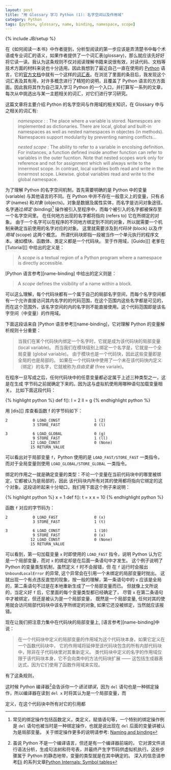 ```yaml
---
layout: post
title: "用 Glossary 学习 Python (1): 名字空间以及作用域"
category: Python
tags: [python, glossary, name, binding, namespace, scope]
---
```

{% include JB/setup %}

在《如何阅读一本书》中作者提到，分析型阅读的第一步应该是弄清楚书中每个术语或专业词汇的语义，如果作者提供了一个词汇表(glossary)，那么就应该先好好将它读一读。我认为这条规则不仅对阅读理解书籍来说很有效，对读代码、文档等技术方面的材料来说也十分适用。因此我想到了最近自己一直在使用的 [Python][] 语言，它的[官方文档][pydoc]中就有一个这样的[词汇表][pyglossary]。在浏览了里面的条目后，我发现这个词汇表及其有用，对许多概念进行了精短的说明，且覆盖了 Python 语言的方方面面。因此我将其作为自己深入学习 Python 的一个入口，并打算写一系列的文章，每次从中挑选出与某一主题相关的词汇，对它们进行学习研究。

   [Python]: http://www.python.org
   [pydoc]: http://docs.python.org
   [pyglossary]: http://docs.python.org/glossary.html

这篇文章将主要介绍 Python 的名字空间与作用域的相关知识，在 Glossary
中与之相关的词汇有:

> *namespace* : 
> : The place where a variable is stored. Namespces are implemented
> as dictionaries. There are local, global and built-in namespaces as well as
> nested namespaces in objectes (in methods). Namespaces support modularity by
> preventing naming conflicts...
>
> *nested scope* : The ability to refer to a variable in encolsing definition. For
> instances, a function defined inside another function can refer to variables
> in the outer fucntion. Note that nested scopes work only for reference and
> not for assignment which will always write to the innermost scope.
> In contrast, local varibles both read and write in the innermost scope.
> Likewise. global variables read and write to the global namespace.

为了理解 Python 的名字空间机制，首先需要明确的是 Python 中的变量 (variable)
与其他语言的不同。在 Python 中并不存在一般意义上的变量，只有*名字*
(names) 和*对象* (objects)。对象是数据及属性实体，而名字是访问对象途径。
名字通过*绑定* (binding)[^1]
操作被引入至程序中，而每个被引入的名字都被保存至一个名字空间里。
在任何地方出现的名字都将指向 (refers to) 它在所绑定的对象。
由于一个名字可以在程序的不同地方绑定到不同的对象，所以就需要一个机制来确定当前使用的名字对应的对象。
这里就需要涉及到*代码块* (block) 以及*作用域* (scope) 这两个概念。
所谓代码块即指一段被当作一个单元执行的程序文本。诸如模块、函数体、类定义都是一个代码块。
至于作用域，[Guido][] 老爹在 [Tutorial][] 中给出的定义是：

> A *scope* is a textual region of a Python program where a namespace is
> directly accessible.

[Python 语言参考][name-binding] 中给出的定义则是：

> A *scope* defines the visibility of a name within a block.

可以这么理解，每个代码块都有一个属于自己的局部名字空间，而每个名字空间都有一个允许直接访问其内名字的的代码范围，在这个范围内这些名字都是可见的，
而在这个范围外，该名字空间的内的名字则不能直接使用。这个代码范围即是该名字空间（中变量）的作用域。

下面这段话来自 [Python 语言参考][name-binding]，它对理解 Python 的变量解析规则十分重要：

> 当我们在某个代码快内绑定一个名字时，它就是成为该代码块的局部变量 (local
> variable)。
> 而当我们在模块级别上绑定一个名字是，它就是一个全局变量 (global variable)。
> 由于模块也是一个代码快，因此这些变量即是全局的也是局部的。
> 如果在一个代码块中使用了一个未在该代码快内定义（绑定）的名字，它就被称为*自由变量*
> (free variale)。

在程序一旦写成之后，任何代码块中的任意变量都必定属于上述三种类型之一，这是在生成
字节码之前就确定下来的。因为这与虚拟机使用用哪种语句加载变量相关。
比如下面这段代码：

{% highlight python %}
def f():
    l = 2
    ll = g
{% endhighlight python %}
 
用 [dis][] 库查看函数 f 的字节码如下：

    2           0 LOAD_CONST               1 (2)
                3 STORE_FAST               0 (l)

    3           6 LOAD_GLOBAL              0 (g)
                9 STORE_FAST               1 (ll)
               12 LOAD_CONST               0 (None)
               15 RETURN_VALUE        

可以看出对于局部变量 `f`，Python 使用的是 `LOAD_FAST/STORE_FAST`
一类指令，而对于全局变量则使用 `LOAD_GLOBAL/STORE_GLOBAL` 一类指令。

绑定的作用之一就是确定变量的类型：不论一个变量在当前代码块中的哪里被绑定，它都被认为是局部的，因此
该代码块内所有对其的使用都将指向它绑定的这个对象。这段话听起来十分坳口，我们用下面这个例子来说明：

{% highlight python %}
x = 1
def f():
    t = x
    x = 10
{% endhighlight python %}

函数 `f` 对应的字节码为：

    2           0 LOAD_FAST                0 (x)
                3 STORE_FAST               1 (t)

    3           6 LOAD_CONST               1 (10)
                9 STORE_FAST               0 (x)
               12 LOAD_CONST               0 (None)
               15 RETURN_VALUE

可以看到，第一句加载变量 `x` 时即使用的 `LOAD_FAST` 指令，说明 Python
认为它是一个局部变量，而对 `x` 的绑定却是在后面一条语句中才发生。
这个例子说明了 Python 的变量类型机制，虽然定义 `f` 时不会报错，但
在 `f` 运行时会报出 `UnboundLocalError` 的异常, 这个异常会在引用一个未绑定的局部变量时抛出。
这就出现一个有点违反直觉的现象，按一般的理解，第一条语句中的 `x`
应该是全局的，第二条语句不过是在本地重新生成了一个局部变量而已。
但就像上文所说的，当定义好 `f` 后，它里面的每个变量类型都已经确定了， 
尽管 `x` 在第二条语句中才被绑定，但还是被认为是一个局部变量，
既然是一个局部变量, 任何对其的使用就会访问局部代码块中该名字所绑定的对象,
如果它还没被绑定，当然就应该报错。

现在让我们把注意力集中在代码块的局部变量上, [语言参考][name-binding]中说：

> 在一个代码块中定义的局部变量的作用域为这个代码块本身。如果它定义在一个函数代码块中，
> 它的作用域将延伸至该代码块包含的所有内部代码块中，除非在子代码块里对其重新定义。
> 类代码块中定义的名字的作用域仅限于该代码块本身，它不会向类中的方法代码块扩展
>  —— 这包括生成器表达式，因为它们使用了函数作用域来实现。

有了这条规则，


这时候 Python 编译器[^2]会告诉你一个*语法错误*，因为 `del`
语句也是一种绑定操作，所以编译器在读到 `del x` 时将其认为是一个局部变量，而


定义，在这个代码块中所有对它的引用都

[^1]: 常见的绑定操作包括函数定义，类定义，赋值语句等，一个特别的绑定操作例是 `del`
语句也被当时是一种绑定操作，也就是说出现在 `del` 后面的变量讲被认为是局部变量。
关于绑定操作更多的说明请参考: [Naming and
binding](http://docs.python.org/reference/executionmodel.html#naming-and-binding)
[^2]: 虽说 Python 不是一个编译语言，但还是有一个编译器前端的，
它对源文件进行语法分析，生成句法树和符号表，并最终产生字节码供虚拟机执行。这些步骤属于
Python 的静态地带，变量的类型就是在其中确定的。
深入的信息请参考[Eli](http://eli.thegreenplace.net) 的系列文章[Python Internals: Symbol
tables](http://eli.thegreenplace.net/2010/09/18/python-internals-symbol-tables-part-1/)
